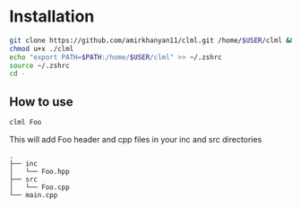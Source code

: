 # Installation 
```bash
git clone https://github.com/amirkhanyan11/clml.git /home/$USER/clml && cd /home/$USER/clml
chmod u+x ./clml
echo "export PATH=$PATH:/home/$USER/clml" >> ~/.zshrc
source ~/.zshrc
cd -
```

## How to use
```bash
clml Foo
```
This will add Foo header and cpp files in your inc and src directories 
```
.
├── inc
│   └── Foo.hpp
├── src
│   └── Foo.cpp
└── main.cpp
```
